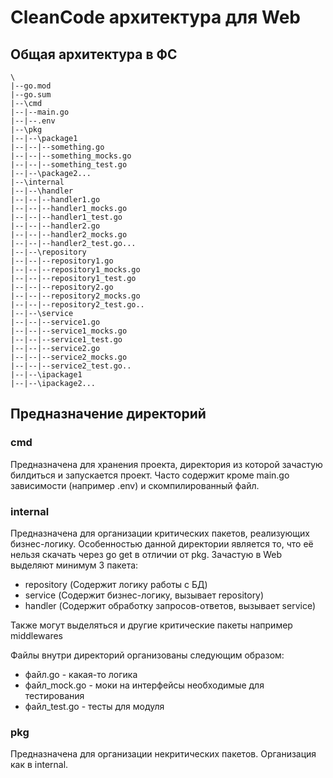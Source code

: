 # CleanCode архитектура для Web

## Общая архитектура в ФС

```
\
|--go.mod
|--go.sum
|--\cmd
|--|--main.go
|--|--.env
|--\pkg
|--|--\package1
|--|--|--something.go
|--|--|--something_mocks.go
|--|--|--something_test.go
|--|--\package2...
|--\internal
|--|--\handler
|--|--|--handler1.go
|--|--|--handler1_mocks.go
|--|--|--handler1_test.go
|--|--|--handler2.go
|--|--|--handler2_mocks.go
|--|--|--handler2_test.go...
|--|--\repository
|--|--|--repository1.go
|--|--|--repository1_mocks.go
|--|--|--repository1_test.go
|--|--|--repository2.go
|--|--|--repository2_mocks.go
|--|--|--repository2_test.go..
|--|--\service
|--|--|--service1.go
|--|--|--service1_mocks.go
|--|--|--service1_test.go
|--|--|--service2.go
|--|--|--service2_mocks.go
|--|--|--service2_test.go..
|--|--\ipackage1
|--|--\ipackage2...
```

## Предназначение директорий

### cmd

Предназначена для хранения проекта, директория из которой зачастую билдиться и запускается проект. Часто содержит кроме main.go зависимости (например .env) и скомпилированный файл.

### internal

Предназначена для организации критических пакетов, реализующих бизнес-логику. Особенностью данной директории является то, что её нельзя скачать через go get в отличии от pkg.
Зачастую в Web выделяют минимум 3 пакета:
- repository (Содержит логику работы с БД)
- service (Содержит бизнес-логику, вызывает repository)
- handler (Содержит обработку запросов-ответов, вызывает service)

Также могут выделяться и другие критические пакеты например middlewares

Файлы внутри директорий организованы следующим образом:
- файл.go - какая-то логика
- файл_mock.go - моки на интерфейсы необходимые для тестирования
- файл_test.go - тесты для модуля

### pkg

Предназначена для организации некритических пакетов. Организация как в internal.

